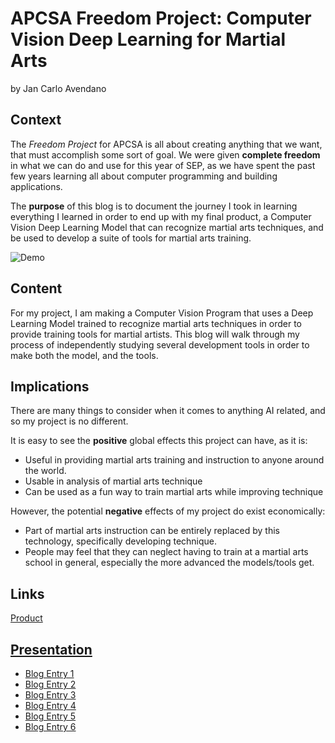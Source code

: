 # APCSA Freedom Project: Computer Vision Deep Learning for Martial Arts
by Jan Carlo Avendano

## Context
The *Freedom Project* for APCSA is all about creating anything that we want, that must accomplish some sort of goal. We were given **complete freedom** in what we can do and use for this year of SEP, as we have spent the past few years learning all about computer programming and building applications. 

The **purpose** of this blog is to document the journey I took in learning everything I learned in order to end up with my final product, a Computer Vision Deep Learning Model that can recognize martial arts techniques, and be used to develop a suite of tools for martial arts training.

![Demo](img/newgif.gif)

## Content
For my project, I am making a Computer Vision Program that uses a Deep Learning Model trained to recognize martial arts techniques in order to provide training tools for martial artists. This blog will walk through my process of independently studying several development tools in order to make both the model, and the tools.

## Implications
There are many things to consider when it comes to anything AI related, and so my project is no different.

It is easy to see the **positive** global effects this project can have, as it is: 
- Useful in providing martial arts training and instruction to anyone around the world. 
- Usable in analysis of martial arts technique
- Can be used as a fun way to train martial arts while improving technique

However, the potential **negative** effects of my project do exist economically:
- Part of martial arts instruction can be entirely replaced by this technology, specifically developing technique.
- People may feel that they can neglect having to train at a martial arts school in general, especially the more advanced the models/tools get. 

## Links

[Product](https://github.com/jancarloa0524/tkd-pose-detection)

[Presentation](https://docs.google.com/presentation/d/1FeGKmW4rUroUsBJIB_JAE8QlwqM7RTan5QHmJDLA9gs/edit?usp=sharing)
---

* [Blog Entry 1](entries/entry01.md)
* [Blog Entry 2](entries/entry02.md)
* [Blog Entry 3](entries/entry03.md)
* [Blog Entry 4](entries/entry04.md)
* [Blog Entry 5](entries/entry05.md)
* [Blog Entry 6](entries/entry06.md)
